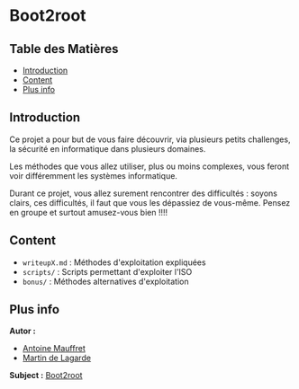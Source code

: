 # Boot2root

## Table des Matières

- [Introduction](#introduction)
- [Content](#content)
- [Plus info](#plus-info)

## Introduction

Ce projet a pour but de vous faire découvrir, via plusieurs petits challenges, la sécurité en informatique dans plusieurs domaines.

Les méthodes que vous allez utiliser, plus ou moins complexes, vous feront voir différemment les systèmes informatique.

Durant ce projet, vous allez surement rencontrer des difficultés : soyons clairs, ces difficultés, il faut que vous les dépassiez de vous-même. Pensez en groupe et surtout amusez-vous bien !!!!

## Content

- `writeupX.md` : Méthodes d'exploitation expliquées
- `scripts/` : Scripts permettant d'exploiter l'ISO
- `bonus/` : Méthodes alternatives d'exploitation

## Plus info

**Autor :**

- [Antoine Mauffret](https://github.com/AntoineMau)
- [Martin de Lagarde](https://github.com/Martydl)

**Subject :** [Boot2root](https://cdn.intra.42.fr/pdf/pdf/62185/fr.subject.pdf)
